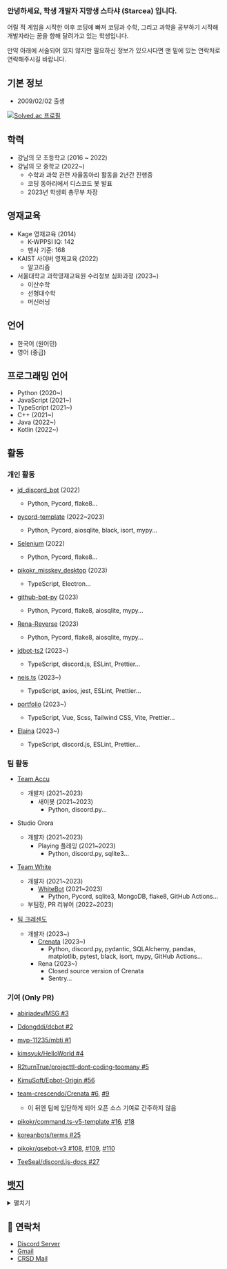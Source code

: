 ### 안녕하세요, 학생 개발자 지망생 스타샤 (Starcea) 입니다.
어릴 적 게임을 시작한 이후 코딩에 빠져 코딩과 수학, 그리고 과학을 공부하기 시작해 개발자라는 꿈을 향해 달려가고 있는 학생입니다.

만약 아래에 서술되어 있지 않지만 필요하신 정보가 있으시다면 맨 밑에 있는 연락처로 연락해주시길 바랍니다.

## 기본 정보
- 2009/02/02 출생

[![Solved.ac 프로필](http://mazassumnida.wtf/api/v2/generate_badge?boj=Starcea)](https://solved.ac/profile/Starcea)

## 학력
- 강남의 모 초등학교 (2016 ~ 2022)
- 강남의 모 중학교 (2022~)
    - 수학과 과학 관련 자율동아리 활동을 2년간 진행중
    - 코딩 동아리에서 디스코드 봇 발표
    - 2023년 학생회 총무부 차장

## 영재교육
- Kage 영재교육 (2014)
    - K-WPPSI IQ: 142
    - 멘사 기준: 168
- KAIST 사이버 영재교육 (2022)
    - 알고리즘
- 서울대학교 과학영재교육원 수리정보 심화과정 (2023~)
    - 이산수학
    - 선형대수학
    - 머신러닝

## 언어
- 한국어 (원어민)
- 영어 (중급)

## 프로그래밍 언어
- Python (2020~)
- JavaScript (2021~)
- TypeScript (2021~)
- C++ (2021~)
- Java (2022~)
- Kotlin (2022~)

## 활동
### 개인 활동
- [jd_discord_bot](https://github.com/star0202/jd_discord_bot) (2022)
    - Python, Pycord, flake8...

- [pycord-template](https://github.com/star0202/pycord-template) (2022~2023)
    - Python, Pycord, aiosqlite, black, isort, mypy...

- [Selenium](https://github.com/star0202/Selenium) (2022)
    - Python, Pycord, flake8...

- [pikokr_misskey_desktop](https://github.com/star0202/pikokr_misskey_desktop) (2023)
    - TypeScript, Electron...

- [github-bot-py](https://github.com/star0202/github-bot-py) (2023)
    - Python, Pycord, flake8, aiosqlite, mypy...

- [Rena-Reverse](https://github.com/star0202/Rena-Reverse) (2023)
    - Python, Pycord, flake8, aiosqlite, mypy...

- [jdbot-ts2](https://github.com/star0202/jdbot-ts2) (2023~)
    - TypeScript, discord.js, ESLint, Prettier...

- [neis.ts](https://github.com/star0202/neis.ts) (2023~)
    - TypeScript, axios, jest, ESLint, Prettier...

- [portfolio](https://github.com/star0202/portfolio) (2023~)
    - TypeScript, Vue, Scss, Tailwind CSS, Vite, Prettier...

- [Elaina](https://github.com/star0202/Elaina) (2023~)
    - TypeScript, discord.js, ESLint, Prettier...

### 팀 활동
- [Team Accu](https://github.com/team-accu)
    - 개발자 (2021~2023)
        - 새이봇 (2021~2023)
            - Python, discord.py...

- Studio Orora
    - 개발자 (2021~2023)
        - Playing 플레잉 (2021~2023)
            - Python, discord.py, sqlite3...

- [Team White](https://github.com/dev-White-team)
    - 개발자 (2021~2023)
        - [WhiteBot](https://github.com/dev-White-team/WhiteBot) (2021~2023)
            - Python, Pycord, sqlite3, MongoDB, flake8, GitHub Actions...
    - 부팀장, PR 리뷰어 (2022~2023)

- [팀 크레센도](https://github.com/team-crescendo)
    - 개발자 (2023~)
        - [Crenata](https://github.com/team-crescendo/Crenata) (2023~)
            - Python, discord.py, pydantic, SQLAlchemy, pandas, matplotlib, pytest, black, isort, mypy, GitHub Actions...
        - Rena (2023~)
            - Closed source version of Crenata
            - Sentry...

### 기여 (Only PR)
- [abiriadev/MSG #3](https://github.com/abiriadev/MSG/pull/3)

- [Ddongddi/dcbot #2](https://github.com/Ddongddi/dcbot/pull/2)

- [mvp-11235/mbti #1](https://github.com/mvp-11235/mbti/pull/1)

- [kimsyuk/HelloWorld #4](https://github.com/kimsyuk/HelloWorld/pull/4)

- [R2turnTrue/projecttl-dont-coding-toomany #5](https://github.com/R2turnTrue/projecttl-dont-coding-toomany/pull/5)

- [KimuSoft/Epbot-Origin #56](https://github.com/KimuSoft/Epbot-Origin/pull/56)

- [team-crescendo/Crenata #6](https://github.com/team-crescendo/Crenata/pull/6), [#9](https://github.com/team-crescendo/Crenata/pull/9)
    - 이 뒤엔 팀에 입단하게 되어 오픈 소스 기여로 간주하지 않음

- [pikokr/command.ts-v5-template #16](https://github.com/pikokr/command.ts-v5-template/pull/16), [#18](https://github.com/pikokr/command.ts-v5-template/pull/18)

- [koreanbots/terms #25](https://github.com/koreanbots/terms/pull/25)

- [pikokr/qsebot-v3 #108](https://github.com/pikokr/qsebot-v3/pull/108), [#109](https://github.com/pikokr/qsebot-v3/pull/109), [#110](https://github.com/pikokr/qsebot-v3/pull/110)

- [TeeSeal/discord.js-docs #27](https://github.com/TeeSeal/discord.js-docs/pull/27)

## [뱃지](https://github.com/Ileriayo/markdown-badges)
<details><summary>펼치기</summary>

### 🌐 Browsers
![Firefox](https://img.shields.io/badge/Firefox-FF7139?style=for-the-badge&logo=Firefox-Browser&logoColor=white)
![Google Chrome](https://img.shields.io/badge/Google%20Chrome-4285F4?style=for-the-badge&logo=GoogleChrome&logoColor=white)

### 🔬 CI
![GitHub Actions](https://img.shields.io/badge/github%20actions-%232671E5.svg?style=for-the-badge&logo=githubactions&logoColor=white)

### 💾 Databases
![MongoDB](https://img.shields.io/badge/MongoDB-%234ea94b.svg?style=for-the-badge&logo=mongodb&logoColor=white)
![Postgres](https://img.shields.io/badge/postgres-%23316192.svg?style=for-the-badge&logo=postgresql&logoColor=white)
![Redis](https://img.shields.io/badge/redis-%23DD0031.svg?style=for-the-badge&logo=redis&logoColor=white)
![SQLite](https://img.shields.io/badge/sqlite-%2307405e.svg?style=for-the-badge&logo=sqlite&logoColor=white)

### 🎨 Design
![Blender](https://img.shields.io/badge/blender-%23F5792A.svg?style=for-the-badge&logo=blender&logoColor=white)
![Canva](https://img.shields.io/badge/Canva-%2300C4CC.svg?style=for-the-badge&logo=Canva&logoColor=white)
![Figma](https://img.shields.io/badge/figma-%23F24E1E.svg?style=for-the-badge&logo=figma&logoColor=white)
![Gimp Gnu Image Manipulation Program](https://img.shields.io/badge/Gimp-657D8B?style=for-the-badge&logo=gimp&logoColor=FFFFFF)
![Inkscape](https://img.shields.io/badge/Inkscape-e0e0e0?style=for-the-badge&logo=inkscape&logoColor=080A13)

### 🧑‍💻 Developer/Forums
![Codeforces](https://img.shields.io/badge/Codeforces-445f9d?style=for-the-badge&logo=Codeforces&logoColor=white)
![Reddit](https://img.shields.io/badge/Reddit-%23FF4500.svg?style=for-the-badge&logo=Reddit&logoColor=white)
![Stack Overflow](https://img.shields.io/badge/-Stackoverflow-FE7A16?style=for-the-badge&logo=stack-overflow&logoColor=white)

### 📑 Documentation Platforms
![Wikipedia](https://img.shields.io/badge/Wikipedia-%23000000.svg?style=for-the-badge&logo=wikipedia&logoColor=white)

### 🎓 Education
![Coursera](https://img.shields.io/badge/Coursera-%230056D2.svg?style=for-the-badge&logo=Coursera&logoColor=white)
![Duolingo](https://img.shields.io/badge/Duolingo-%234DC730.svg?style=for-the-badge&logo=Duolingo&logoColor=white)

### 📚 Frameworks, Platforms and Libraries
![Bootstrap](https://img.shields.io/badge/bootstrap-%23563D7C.svg?style=for-the-badge&logo=bootstrap&logoColor=white)
![Django](https://img.shields.io/badge/django-%23092E20.svg?style=for-the-badge&logo=django&logoColor=white)
![Express.js](https://img.shields.io/badge/express.js-%23404d59.svg?style=for-the-badge&logo=express&logoColor=%2361DAFB)
![Flask](https://img.shields.io/badge/flask-%23000.svg?style=for-the-badge&logo=flask&logoColor=white)
![Insomnia](https://img.shields.io/badge/Insomnia-black?style=for-the-badge&logo=insomnia&logoColor=5849BE)
![NPM](https://img.shields.io/badge/NPM-%23CB3837.svg?style=for-the-badge&logo=npm&logoColor=white)
![NodeJS](https://img.shields.io/badge/node.js-6DA55F?style=for-the-badge&logo=node.js&logoColor=white)
![OpenGL](https://img.shields.io/badge/OpenGL-%23FFFFFF.svg?style=for-the-badge&logo=opengl)
![PNPM](https://img.shields.io/badge/pnpm-%234a4a4a.svg?style=for-the-badge&logo=pnpm&logoColor=f69220)
![React](https://img.shields.io/badge/react-%2320232a.svg?style=for-the-badge&logo=react&logoColor=%2361DAFB)
![SASS](https://img.shields.io/badge/SASS-hotpink.svg?style=for-the-badge&logo=SASS&logoColor=white)
![Socket.io](https://img.shields.io/badge/Socket.io-black?style=for-the-badge&logo=socket.io&badgeColor=010101)
![Svelte](https://img.shields.io/badge/svelte-%23f1413d.svg?style=for-the-badge&logo=svelte&logoColor=white)
![TailwindCSS](https://img.shields.io/badge/tailwindcss-%2338B2AC.svg?style=for-the-badge&logo=tailwind-css&logoColor=white)
![Vite](https://img.shields.io/badge/vite-%23646CFF.svg?style=for-the-badge&logo=vite&logoColor=white)
![Vue.js](https://img.shields.io/badge/vuejs-%2335495e.svg?style=for-the-badge&logo=vuedotjs&logoColor=%234FC08D)
![Yarn](https://img.shields.io/badge/yarn-%232C8EBB.svg?style=for-the-badge&logo=yarn&logoColor=white)

### 🎮 Gaming
![Epic Games](https://img.shields.io/badge/epicgames-%23313131.svg?style=for-the-badge&logo=epicgames&logoColor=white)
![Riot Games](https://img.shields.io/badge/riotgames-D32936.svg?style=for-the-badge&logo=riotgames&logoColor=white)
![Steam](https://img.shields.io/badge/steam-%23000000.svg?style=for-the-badge&logo=steam&logoColor=white)
![Ubisoft](https://img.shields.io/badge/Ubisoft-%23F5F5F5.svg?style=for-the-badge&logo=Ubisoft&logoColor=black)
![Unity](https://img.shields.io/badge/unity-%23000000.svg?style=for-the-badge&logo=unity&logoColor=white)
![Unreal Engine](https://img.shields.io/badge/unrealengine-%23313131.svg?style=for-the-badge&logo=unrealengine&logoColor=white)
![Xbox](https://img.shields.io/badge/xbox-%23107C10.svg?style=for-the-badge&logo=xbox&logoColor=white)

### 🕹️ Game Consoles
![Switch](https://img.shields.io/badge/Switch-E60012?style=for-the-badge&logo=nintendo-switch&logoColor=white)

### ☁️ Hosting/SaaS
![Github Pages](https://img.shields.io/badge/github%20pages-121013?style=for-the-badge&logo=github&logoColor=white)
![Heroku](https://img.shields.io/badge/heroku-%23430098.svg?style=for-the-badge&logo=heroku&logoColor=white)
![Vercel](https://img.shields.io/badge/vercel-%23000000.svg?style=for-the-badge&logo=vercel&logoColor=white)

### 💻 IDEs/Editors
![IntelliJ IDEA](https://img.shields.io/badge/IntelliJIDEA-000000.svg?style=for-the-badge&logo=intellij-idea&logoColor=white)
![Neovim](https://img.shields.io/badge/NeoVim-%2357A143.svg?&style=for-the-badge&logo=neovim&logoColor=white)
![Notepad++](https://img.shields.io/badge/Notepad++-90E59A.svg?style=for-the-badge&logo=notepad%2b%2b&logoColor=black)
![PyCharm](https://img.shields.io/badge/pycharm-143?style=for-the-badge&logo=pycharm&logoColor=black&color=black&labelColor=green)
![Replit](https://img.shields.io/badge/Replit-DD1200?style=for-the-badge&logo=Replit&logoColor=white)
![Visual Studio Code](https://img.shields.io/badge/Visual%20Studio%20Code-0078d7.svg?style=for-the-badge&logo=visual-studio-code&logoColor=white)
![WebStorm](https://img.shields.io/badge/webstorm-143?style=for-the-badge&logo=webstorm&logoColor=white&color=black)

### 📋 Languages
![C++](https://img.shields.io/badge/c++-%2300599C.svg?style=for-the-badge&logo=c%2B%2B&logoColor=white)
![CSS3](https://img.shields.io/badge/css3-%231572B6.svg?style=for-the-badge&logo=css3&logoColor=white)
![HTML5](https://img.shields.io/badge/html5-%23E34F26.svg?style=for-the-badge&logo=html5&logoColor=white)
![Java](https://img.shields.io/badge/java-%23ED8B00.svg?style=for-the-badge&logo=openjdk&logoColor=white)
![JavaScript](https://img.shields.io/badge/javascript-%23323330.svg?style=for-the-badge&logo=javascript&logoColor=%23F7DF1E)
![Kotlin](https://img.shields.io/badge/kotlin-%237F52FF.svg?style=for-the-badge&logo=kotlin&logoColor=white)
![LaTeX](https://img.shields.io/badge/latex-%23008080.svg?style=for-the-badge&logo=latex&logoColor=white)
![Markdown](https://img.shields.io/badge/markdown-%23000000.svg?style=for-the-badge&logo=markdown&logoColor=white)
![Nix](https://img.shields.io/badge/NIX-5277C3.svg?style=for-the-badge&logo=NixOS&logoColor=white)
![PowerShell](https://img.shields.io/badge/PowerShell-%235391FE.svg?style=for-the-badge&logo=powershell&logoColor=white)
![Python](https://img.shields.io/badge/python-3670A0?style=for-the-badge&logo=python&logoColor=ffdd54)
![TypeScript](https://img.shields.io/badge/typescript-%23007ACC.svg?style=for-the-badge&logo=typescript&logoColor=white)
![Windows Terminal](https://img.shields.io/badge/Windows%20Terminal-%234D4D4D.svg?style=for-the-badge&logo=windows-terminal&logoColor=white)

### 🖥️ ML/DL
![Matplotlib](https://img.shields.io/badge/Matplotlib-%23ffffff.svg?style=for-the-badge&logo=Matplotlib&logoColor=black)
![NumPy](https://img.shields.io/badge/numpy-%23013243.svg?style=for-the-badge&logo=numpy&logoColor=white)
![Pandas](https://img.shields.io/badge/pandas-%23150458.svg?style=for-the-badge&logo=pandas&logoColor=white)
![PyTorch](https://img.shields.io/badge/PyTorch-%23EE4C2C.svg?style=for-the-badge&logo=PyTorch&logoColor=white)
![TensorFlow](https://img.shields.io/badge/TensorFlow-%23FF6F00.svg?style=for-the-badge&logo=TensorFlow&logoColor=white)

### 🎶 Music
![Spotify](https://img.shields.io/badge/Spotify-1ED760?style=for-the-badge&logo=spotify&logoColor=white)

### 🏢 Office
![Microsoft](https://img.shields.io/badge/Microsoft-0078D4?style=for-the-badge&logo=microsoft&logoColor=white)
![Microsoft Excel](https://img.shields.io/badge/Microsoft_Excel-217346?style=for-the-badge&logo=microsoft-excel&logoColor=white)
![Microsoft Office](https://img.shields.io/badge/Microsoft_Office-D83B01?style=for-the-badge&logo=microsoft-office&logoColor=white)
![Microsoft PowerPoint](https://img.shields.io/badge/Microsoft_PowerPoint-B7472A?style=for-the-badge&logo=microsoft-powerpoint&logoColor=white)
![Microsoft Word](https://img.shields.io/badge/Microsoft_Word-2B579A?style=for-the-badge&logo=microsoft-word&logoColor=white)

### 🎛️ Operating System
![Alpine Linux](https://img.shields.io/badge/Alpine_Linux-%230D597F.svg?style=for-the-badge&logo=alpine-linux&logoColor=white)
![Android](https://img.shields.io/badge/Android-3DDC84?style=for-the-badge&logo=android&logoColor=white)
![Chrome OS](https://img.shields.io/badge/chrome%20os-3d89fc?style=for-the-badge&logo=google%20chrome&logoColor=white)
![Debian](https://img.shields.io/badge/Debian-D70A53?style=for-the-badge&logo=debian&logoColor=white)
![iOS](https://img.shields.io/badge/iOS-000000?style=for-the-badge&logo=ios&logoColor=white)
![Linux](https://img.shields.io/badge/Linux-FCC624?style=for-the-badge&logo=linux&logoColor=black)
![Ubuntu](https://img.shields.io/badge/Ubuntu-E95420?style=for-the-badge&logo=ubuntu&logoColor=white)
![Windows](https://img.shields.io/badge/Windows-0078D6?style=for-the-badge&logo=windows&logoColor=white)
![Windows 11](https://img.shields.io/badge/Windows%2011-%230079d5.svg?style=for-the-badge&logo=Windows%2011&logoColor=white)

### 🎋 ORM
![Prisma](https://img.shields.io/badge/Prisma-3982CE?style=for-the-badge&logo=Prisma&logoColor=white)

### 🥅 Other
![Babel](https://img.shields.io/badge/Babel-F9DC3e?style=for-the-badge&logo=babel&logoColor=black)
![Docker](https://img.shields.io/badge/docker-%230db7ed.svg?style=for-the-badge&logo=docker&logoColor=white)
![ESLint](https://img.shields.io/badge/ESLint-4B3263?style=for-the-badge&logo=eslint&logoColor=white)
![Gradle](https://img.shields.io/badge/Gradle-02303A.svg?style=for-the-badge&logo=Gradle&logoColor=white)
![Grafana](https://img.shields.io/badge/grafana-%23F46800.svg?style=for-the-badge&logo=grafana&logoColor=white)
![Notion](https://img.shields.io/badge/Notion-%23000000.svg?style=for-the-badge&logo=notion&logoColor=white)
![Raspberry Pi](https://img.shields.io/badge/-RaspberryPi-C51A4A?style=for-the-badge&logo=Raspberry-Pi)
![Swagger](https://img.shields.io/badge/-Swagger-%23Clojure?style=for-the-badge&logo=swagger&logoColor=white)
![Trello](https://img.shields.io/badge/Trello-%23026AA7.svg?style=for-the-badge&logo=Trello&logoColor=white)
![Wireguard](https://img.shields.io/badge/wireguard-%2388171A.svg?style=for-the-badge&logo=wireguard&logoColor=white)

### 🔍 Search Engines
![Google](https://img.shields.io/badge/google-4285F4?style=for-the-badge&logo=google&logoColor=white)

### 💬 Social
![Discord](https://img.shields.io/badge/Discord-%235865F2.svg?style=for-the-badge&logo=discord&logoColor=white)
![Gmail](https://img.shields.io/badge/Gmail-D14836?style=for-the-badge&logo=gmail&logoColor=white)
![Instagram](https://img.shields.io/badge/Instagram-%23E4405F.svg?style=for-the-badge&logo=Instagram&logoColor=white)
![KakaoTalk](https://img.shields.io/badge/kakaotalk-ffcd00.svg?style=for-the-badge&logo=kakaotalk&logoColor=000000)
![Line](https://img.shields.io/badge/Line-00C300?style=for-the-badge&logo=line&logoColor=white)
![Reddit](https://img.shields.io/badge/Reddit-FF4500?style=for-the-badge&logo=reddit&logoColor=white)
![Slack](https://img.shields.io/badge/Slack-4A154B?style=for-the-badge&logo=slack&logoColor=white)
![Twitch](https://img.shields.io/badge/Twitch-%239146FF.svg?style=for-the-badge&logo=Twitch&logoColor=white)
![Twitter](https://img.shields.io/badge/Twitter-%231DA1F2.svg?style=for-the-badge&logo=Twitter&logoColor=white)
![YouTube](https://img.shields.io/badge/YouTube-%23FF0000.svg?style=for-the-badge&logo=YouTube&logoColor=white)
![Zoom](https://img.shields.io/badge/Zoom-2D8CFF?style=for-the-badge&logo=zoom&logoColor=white)

### 📱 Smartphone Brands
![Apple](https://img.shields.io/badge/Apple-%23000000.svg?style=for-the-badge&logo=apple&logoColor=white)
![Samsung](https://img.shields.io/badge/Samsung-%231428A0.svg?style=for-the-badge&logo=samsung&logoColor=white)

### 🛍️ Store
![App Store](https://img.shields.io/badge/App_Store-0D96F6?style=for-the-badge&logo=app-store&logoColor=white)
![Play Store](https://img.shields.io/badge/Google_Play-414141?style=for-the-badge&logo=google-play&logoColor=white)

### 📺 Streaming
![Netflix](https://img.shields.io/badge/Netflix-E50914?style=for-the-badge&logo=netflix&logoColor=white)
![Twitch](https://img.shields.io/badge/Twitch-9347FF?style=for-the-badge&logo=twitch&logoColor=white)

### 🧪 Testing
![Jest](https://img.shields.io/badge/-jest-%23C21325?style=for-the-badge&logo=jest&logoColor=white)

### 🕓 Version Control
![Git](https://img.shields.io/badge/git-%23F05033.svg?style=for-the-badge&logo=git&logoColor=white)
![Gitea](https://img.shields.io/badge/Gitea-34495E?style=for-the-badge&logo=gitea&logoColor=5D9425)
![GitHub](https://img.shields.io/badge/github-%23121011.svg?style=for-the-badge&logo=github&logoColor=white)
</details>

## 📮 연락처
- [Discord Server](https://discord.gg/APKV8NF8Wd)
- [Gmail](mailto:stardev.uwu@gmail.com)
- [CRSD Mail](mailto:star@crsd.team)
